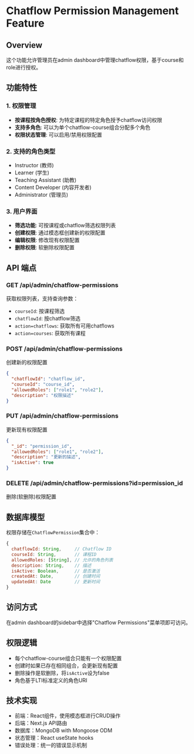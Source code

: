 # Chatflow Permission Management Feature

## Overview
这个功能允许管理员在admin dashboard中管理chatflow权限，基于course和role进行授权。

## 功能特性

### 1. 权限管理
- **按课程按角色授权**: 为特定课程的特定角色授予chatflow访问权限
- **支持多角色**: 可以为单个chatflow-course组合分配多个角色
- **权限状态管理**: 可以启用/禁用权限配置

### 2. 支持的角色类型
- Instructor (教师)
- Learner (学生) 
- Teaching Assistant (助教)
- Content Developer (内容开发者)
- Administrator (管理员)

### 3. 用户界面
- **筛选功能**: 可按课程或chatflow筛选权限列表
- **创建权限**: 通过模态框创建新的权限配置
- **编辑权限**: 修改现有权限配置
- **删除权限**: 软删除权限配置

## API 端点

### GET /api/admin/chatflow-permissions
获取权限列表，支持查询参数：
- `courseId`: 按课程筛选
- `chatflowId`: 按chatflow筛选  
- `action=chatflows`: 获取所有可用chatflows
- `action=courses`: 获取所有课程

### POST /api/admin/chatflow-permissions
创建新的权限配置
```json
{
  "chatflowId": "chatflow_id",
  "courseId": "course_id", 
  "allowedRoles": ["role1", "role2"],
  "description": "权限描述"
}
```

### PUT /api/admin/chatflow-permissions
更新现有权限配置
```json
{
  "_id": "permission_id",
  "allowedRoles": ["role1", "role2"],
  "description": "更新的描述",
  "isActive": true
}
```

### DELETE /api/admin/chatflow-permissions?id=permission_id
删除(软删除)权限配置

## 数据库模型

权限存储在`ChatflowPermission`集合中：
```javascript
{
  chatflowId: String,     // Chatflow ID
  courseId: String,       // 课程ID
  allowedRoles: [String], // 允许的角色列表
  description: String,    // 描述
  isActive: Boolean,      // 是否激活
  createdAt: Date,        // 创建时间
  updatedAt: Date         // 更新时间
}
```

## 访问方式
在admin dashboard的sidebar中选择"Chatflow Permissions"菜单项即可访问。

## 权限逻辑
- 每个chatflow-course组合只能有一个权限配置
- 创建时如果已存在相同组合，会更新现有配置
- 删除操作是软删除，将`isActive`设为false
- 角色基于LTI标准定义的角色URI

## 技术实现
- 前端：React组件，使用模态框进行CRUD操作
- 后端：Next.js API路由
- 数据库：MongoDB with Mongoose ODM
- 状态管理：React useState hooks
- 错误处理：统一的错误显示机制
